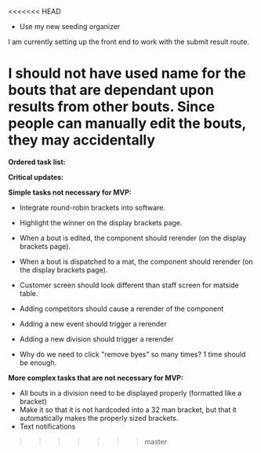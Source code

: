 <<<<<<< HEAD
- Use my new seeding organizer

I am currently setting up the front end to work with the submit result route.


I should not have used name for the bouts that are dependant upon results from other bouts. Since people can manually edit the bouts, they may accidentally 
=======
**Ordered task list:**

**Critical updates:**

**Simple tasks not necessary for MVP:**

- Integrate round-robin brackets into software.

- Highlight the winner on the display brackets page.
- When a bout is edited, the component should rerender (on the display brackets page).
- When a bout is dispatched to a mat, the component should rerender (on the display brackets page).
- Customer screen should look different than staff screen for matside table.
- Adding competitors should cause a rerender of the component
- Adding a new event should trigger a rerender
- Adding a new division should trigger a rerender
- Why do we need to click "remove byes" so many times? 1 time should be enough.

**More complex tasks that are not necessary for MVP:**

- All bouts in a division need to be displayed properly (formatted like a bracket)
- Make it so that it is not hardcoded into a 32 man bracket, but that it automatically makes the properly sized brackets.
- Text notifications
>>>>>>> master

